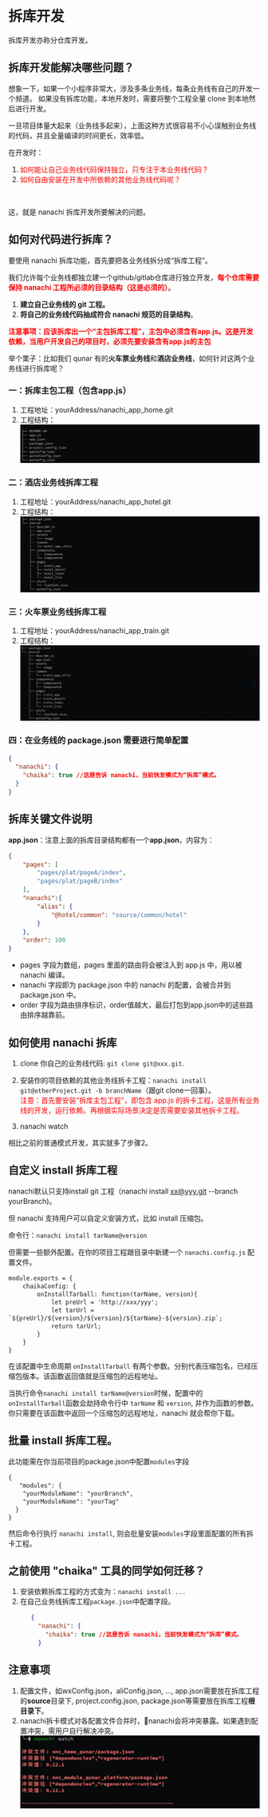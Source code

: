 # 拆库开发

拆库开发亦称分仓库开发。

## 拆库开发能解决哪些问题？

想象一下，如果一个小程序非常大，涉及多条业务线，每条业务线有自己的开发一个频道。 如果没有拆库功能，本地开发时，需要将整个工程全量 clone 到本地然后进行开发。

一旦项目体量大起来（业务线多起来），上面这种方式很容易不小心误触别业务线的代码，并且全量编译的时间更长，效率低。

在开发时：
1. <font color="red">如何能让自己业务线代码保持独立，只专注于本业务线代码？</font>
2. <font color="red">如何自由安装在开发中所依赖的其他业务线代码呢？</font>
<br>

这，就是 nanachi 拆库开发所要解决的问题。


## 如何对代码进行拆库？

要使用 nanachi 拆库功能，首先要把各业务线拆分成“拆库工程”。

我们允许每个业务线都独立建一个github/gitlab仓库进行独立开发，**<font color="red">每个仓库需要保持 nanachi 工程所必须的目录结构（这是必须的）</font>**。


1. **建立自己业务线的 git 工程。**
2. **将自己的业务线代码抽成符合 nanachi 规范的目录结构**。


**<font color="red">
注意事项：应该拆库出一个“主包拆库工程”，主包中必须含有app.js。这是开发依赖，当用户开发自己的项目时，必须先要安装含有app.js的主包
</font>**

举个栗子：比如我们 qunar 有的**火车票业务线**和**酒店业务线**，如何针对这两个业务线进行拆库呢？


### 一：拆库主包工程（包含app.js）
1. 工程地址：yourAddress/nanachi_app_home.git
2. 工程结构：
![json](./chaika_home_module_dir.jpg)


### 二：酒店业务线拆库工程
1. 工程地址：yourAddress/nanachi_app_hotel.git
2. 工程结构：
![json](./chaika_hotel_module_dir.jpg)


### 三：火车票业务线拆库工程
1. 工程地址：yourAddress/nanachi_app_train.git
2. 工程结构：
![json](./chaika_train_module_dir.jpg)


### 四：在业务线的 package.json 需要进行简单配置
```json
{
  "nanachi": {
    "chaika": true //这是告诉 nanachi，当前快发模式为“拆库”模式。
  }
}
```

## 拆库关键文件说明
**app.json**：注意上面的拆库目录结构都有一个**app.json**，内容为：

```json
{
    "pages": [
        "pages/plat/pageA/index",
        "pages/plat/pageB/index"
    ],
    "nanachi":{
        "alias": {
            "@hotel/common": "source/common/hotel"
        }
    },
    "order": 100
}
```
- pages 字段为数组，pages 里面的路由将会被注入到 app.js 中，用以被 nanachi 编译。
- nanachi 字段即为 package.json 中的 nanachi 的配置，会被合并到 package.json 中。
- order 字段为路由排序标识，order值越大，最后打包到app.json中的这些路由排序越靠前。

## 如何使用 nanachi 拆库
1. clone 你自己的业务线代码: `git clone git@xxx.git`.
   
2. 安装你的项目依赖的其他业务线拆卡工程：`nanachi install git@otherProject.git -b branchName`（跟git   clone一回事）。
   <br><font color="red">注意：首先要安装“拆库主包工程”，即包含 app.js 的拆卡工程，这是所有业务线的开发，运行依赖。再根据实际场景决定是否需要安装其他拆卡工程。</font>

3. nanachi watch

相比之前的普通模式开发，其实就多了步骤2。

## 自定义 install 拆库工程

nanachi默认只支持install git 工程（nanachi install xx@yyy.git --branch yourBranch)。

但 nanachi 支持用户可以自定义安装方式，比如 install 压缩包。

命令行：`nanachi install tarName@version`

但需要一些额外配置。在你的项目工程跟目录中新建一个 `nanachi.config.js` 配置文件。
```
module.exports = {
    chaikaConfig: {
        onInstallTarball: function(tarName, version){
            let preUrl = 'http://xxx/yyy';
            let tarUrl = `${preUrl}/${version}/${version}/${tarName}-${version}.zip`;
            return tarUrl;
        }
    }
}
```
在该配置中生命周期 `onInstallTarball` 有两个参数。分别代表压缩包名，已经压缩包版本。该函数返回值就是压缩包的远程地址。

当执行命令`nanachi install tarName@version`时候，配置中的  `onInstallTarball`函数会劫持命令行中 `tarName` 和 `version`, 并作为函数的参数。你只需要在该函数中返回一个压缩包的远程地址，nanachi 就会帮你下载。

## 批量 install 拆库工程。
此功能需在你当前项目的package.json中配置`modules`字段
```
{
   "modules": {
    "yourModuleName": "yourBranch",
    "yourModuleName": "yourTag"
  }
}
```
然后命令行执行 `nanachi install`, 则会批量安装`modules`字段里面配置的所有拆卡工程。


## 之前使用 "chaika" 工具的同学如何迁移？
1. 安装依赖拆库工程的方式变为：`nanachi install ...`
2. 在自己业务线拆库工程`package.json`中配置字段。
   ```json
      {
        "nanachi": {
          "chaika": true //这是告诉 nanachi，当前快发模式为“拆库”模式。
        }

   ```
## 注意事项
1. 配置文件，如wxConfig.json，aliConfig.json, ..., app.json需要放在拆库工程的**source**目录下, project.config.json, package.json等需要放在拆库工程**根目录下**。
2. nanachi拆卡模式对各配置文件合并时，nanachi会将冲突暴露。如果遇到配置冲突，需用户自行解决冲突。
   ![json](./chaka_confict.jpg)


